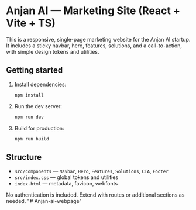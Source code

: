 # Anjan AI — Marketing Site (React + Vite + TS)

This is a responsive, single-page marketing website for the Anjan AI startup. It includes a sticky navbar, hero, features, solutions, and a call-to-action, with simple design tokens and utilities.

## Getting started

1. Install dependencies:
   ```bash
   npm install
   ```
2. Run the dev server:
   ```bash
   npm run dev
   ```
3. Build for production:
   ```bash
   npm run build
   ```

## Structure

- `src/components` — `Navbar`, `Hero`, `Features`, `Solutions`, `CTA`, `Footer`
- `src/index.css` — global tokens and utilities
- `index.html` — metadata, favicon, webfonts

No authentication is included. Extend with routes or additional sections as needed.
"# Anjan-ai-webpage" 
